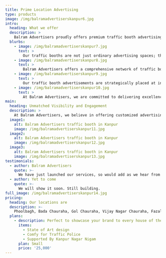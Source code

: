 ```yaml
---
title: Prime Location Advertising
type: products
image: /img/balramadvertiserskanpur6.jpg
intro:
  heading: What we offer
  description: >
    Balram Advertisers proudly offers premium traffic booth advertising spaces at the most sought-after intersections in Kanpur: Bada Chauraha, Gol Chauraha, Rawatpur Tiraha, Phoolbagh Chauraha, Fazalganj Chauraha, and Vijay Nagar Chauraha. These prime locations guarantee high visibility and maximum reach, as they are bustling with activity and seen by thousands of commuters and pedestrians every day. Our strategic placements ensure that your advertisements achieve the best possible exposure in the city.
  blurbs:
    - image: /img/balramadvertiserskanpur7.jpg
      text: >
        Our traffic booths are not just ordinary advertising spaces; they are designed to provide a world-class advertising experience. The Phoolbagh Chauraha booth, for example, is the first of its kind in North India, featuring cutting-edge design and technology that enhances the visibility and impact of your advertisements. This state-of-the-art traffic police booth doubles as a prominent advertising platform, ensuring that your brand stands out in a crowded market.
    - image: /img/balramadvertiserskanpur8.jpg
      text: >
        Balram Advertisers offers a comprehensive network of traffic booth advertising spaces across Kanpur, covering both commercial and residential areas. Whether you’re targeting the busy commercial hubs like Bada Chauraha and Gol Chauraha or the bustling residential zones such as Vijay Nagar Chauraha, we have you covered. Our extensive reach ensures that your message is delivered to a diverse and broad audience, increasing brand awareness and driving customer engagement.
    - image: /img/balramadvertiserskanpur9.jpg
      text: >
        Our traffic booth advertisements are strategically placed at intersections where traffic converges, ensuring prolonged exposure to a captive audience. As vehicles stop at these intersections, drivers and passengers naturally turn their attention to our well-placed advertisements. This high visibility combined with the repetitive nature of daily commutes ensures that your message is reinforced consistently, making a lasting impression on potential customers.
    - image: /img/balramadvertiserskanpur10.jpg
      text: >
        At Balram Advertisers, we are committed to delivering excellence in every aspect of our service. From the quality of our advertising spaces to the professionalism of our team, we strive to exceed client expectations. Our dedication to integrity, creativity, and client satisfaction drives us to continually innovate and improve our offerings. Choose Balram Advertisers for your traffic booth advertising needs and experience the difference that a truly premier advertising agency can make for your brand.
main:
  heading: Unmatched Visibility and Engagement
  description: >
    At Balram Advertisers, we believe in offering customized advertising solutions to meet the unique needs of our clients. Our team works closely with you to understand your brand, target audience, and marketing goals, ensuring that your advertisements are not only visually striking but also strategically effective. From creative design to optimal placement, we provide end-to-end services that maximize your campaign’s impact. Trust Balram Advertisers to deliver tailored solutions that drive results and elevate your brand’s presence in Kanpur’s prime locations.
  image1:
    alt: Balram Advertisers traffic booth in Kanpur
    image: /img/balramadvertiserskanpur11.jpg
  image2:
    alt: Balram Advertisers traffic booth in Kanpur
    image: /img/balramadvertiserskanpur12.jpg
  image3:
    alt: Balram Advertisers traffic booth in Kanpur
    image: /img/balramadvertiserskanpur13.jpg
testimonials:
  - author: Balram Advertisers
    quote: >-
      We have just launched our services, so would add as we hear from our clients.
  - author: Yet to come
    quote: >-
      We will show it soon. Still building.
full_image: /img/balramadvertiserskanpur14.jpg
pricing:
  heading: Our locations are
  description: >-
    Phoolbagh, Bada Chauraha, Gol Chauraha, Vijay Nagar Chauraha, Fazalganj Chauraha and Rawatpur tiraha
  plans:
    - description: Perfect to showcase your brand to every house of the city of Kanpur.
      items:
        - State of Art design
        - Comfy for Traffic Police
        - Supported By Kanpur Nagar Nigam
      plan: Small
      price: '25,000'
---
```

